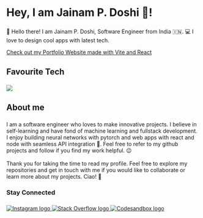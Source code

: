 <h1 align="left">Hey, I am Jainam P. Doshi 👋!</h1>

###

<p align="left">👋 Hello there! I am Jainam P. Doshi, Software Engineer from India 🇮🇳. 💻 I love to design cool apps with latest tech.</p>
<a href="https://jpdoshi.tech">Check out my Portfolio Website made with Vite and React</a>

###

<h2 align="left">Favourite Tech</h2>

###

<p align="left">
<a href="#"><img src="https://skillicons.dev/icons?i=py,pytorch,nodejs,react,mongodb,mysql,git,docker,vscode,linux" /></a>
</p>

###

<h2 align="left">About me</h2>

###

<p align="left">
  I am a software engineer who loves to make innovative projects. I believe in self-learning and have fond of machine learning and fullstack development. I enjoy building neural networks with pytorch and web apps with react and node with seamless API integration 🚀. Feel free to refer to my github projects and follow if you find my work helpful. 😉
<br><br>
Thank you for taking the time to read my profile. Feel free to explore my repositories and get in touch with me if you would like to collaborate or learn more about my projects. Ciao! 🥂
</p>

###

<h3 align="left">Stay Connected</h3>

###

<div align="left">
  <a href="https://www.linkedin.com/in/jainam-doshi-24063a2a0/" target="_blank">
    <img src="https://skillicons.dev/icons?i=linkedin" alt="Instagram logo"  />
  </a>
  <a href="https://stackoverflow.com/users/22644639/jainam-p-doshi" target="_blank">
    <img src="https://skillicons.dev/icons?i=stackoverflow" alt="Stack Overflow logo"  />
  </a>
  <a href="https://codesandbox.io/u/jpdoshi2811" target="_blank">
    <img src="https://skillicons.dev/icons?i=codepen" alt="Codesandbox logo"  />
  </a>
</div>

###
